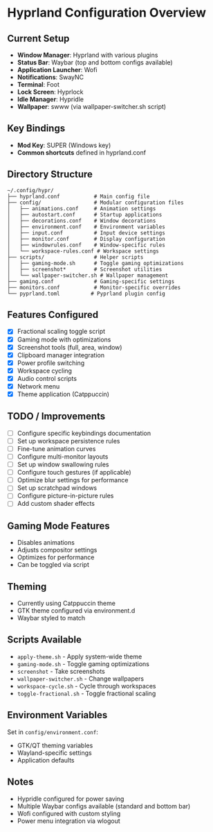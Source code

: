 # Hyprland Configuration Overview

## Current Setup
- **Window Manager**: Hyprland with various plugins
- **Status Bar**: Waybar (top and bottom configs available)
- **Application Launcher**: Wofi
- **Notifications**: SwayNC
- **Terminal**: Foot
- **Lock Screen**: Hyprlock
- **Idle Manager**: Hypridle
- **Wallpaper**: swww (via wallpaper-switcher.sh script)

## Key Bindings
- **Mod Key**: SUPER (Windows key)
- **Common shortcuts** defined in hyprland.conf

## Directory Structure
```
~/.config/hypr/
├── hyprland.conf           # Main config file
├── config/                 # Modular configuration files
│   ├── animations.conf     # Animation settings
│   ├── autostart.conf      # Startup applications
│   ├── decorations.conf    # Window decorations
│   ├── environment.conf    # Environment variables
│   ├── input.conf          # Input device settings
│   ├── monitor.conf        # Display configuration
│   ├── windowrules.conf    # Window-specific rules
│   └── workspace-rules.conf # Workspace settings
├── scripts/                # Helper scripts
│   ├── gaming-mode.sh      # Toggle gaming optimizations
│   ├── screenshot*         # Screenshot utilities
│   └── wallpaper-switcher.sh # Wallpaper management
├── gaming.conf             # Gaming-specific settings
├── monitors.conf           # Monitor-specific overrides
└── pyprland.toml          # Pyprland plugin config
```

## Features Configured
- [x] Fractional scaling toggle script
- [x] Gaming mode with optimizations
- [x] Screenshot tools (full, area, window)
- [x] Clipboard manager integration
- [x] Power profile switching
- [x] Workspace cycling
- [x] Audio control scripts
- [x] Network menu
- [x] Theme application (Catppuccin)

## TODO / Improvements
- [ ] Configure specific keybindings documentation
- [ ] Set up workspace persistence rules
- [ ] Fine-tune animation curves
- [ ] Configure multi-monitor layouts
- [ ] Set up window swallowing rules
- [ ] Configure touch gestures (if applicable)
- [ ] Optimize blur settings for performance
- [ ] Set up scratchpad windows
- [ ] Configure picture-in-picture rules
- [ ] Add custom shader effects

## Gaming Mode Features
- Disables animations
- Adjusts compositor settings
- Optimizes for performance
- Can be toggled via script

## Theming
- Currently using Catppuccin theme
- GTK theme configured via environment.d
- Waybar styled to match

## Scripts Available
- `apply-theme.sh` - Apply system-wide theme
- `gaming-mode.sh` - Toggle gaming optimizations
- `screenshot` - Take screenshots
- `wallpaper-switcher.sh` - Change wallpapers
- `workspace-cycle.sh` - Cycle through workspaces
- `toggle-fractional.sh` - Toggle fractional scaling

## Environment Variables
Set in `config/environment.conf`:
- GTK/QT theming variables
- Wayland-specific settings
- Application defaults

## Notes
- Hypridle configured for power saving
- Multiple Waybar configs available (standard and bottom bar)
- Wofi configured with custom styling
- Power menu integration via wlogout